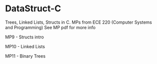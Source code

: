 # DataStruct-C
Trees, Linked Lists, Structs in C. MPs from ECE 220 (Computer Systems and Programming)
See MP pdf for more info 

MP9 - Structs intro

MP10 - Linked Lists

MP11 - Binary Trees
